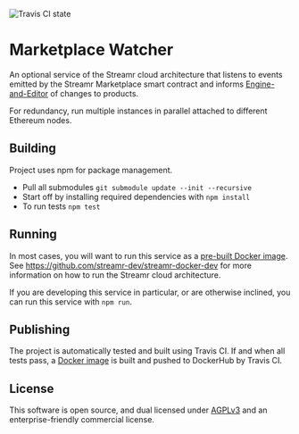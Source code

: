 ![Travis CI state](https://travis-ci.com/streamr-dev/streamr-ethereum-watcher.svg?token=qNNVCnYJo1fz18VTNpPZ&branch=master)

# Marketplace Watcher
An optional service of the Streamr cloud architecture that listens to events emitted by the Streamr Marketplace smart
contract and informs [Engine-and-Editor](https://github.com/streamr-dev/engine-and-editor) of changes to products.

For redundancy, run multiple instances in parallel attached to different Ethereum nodes.

## Building
Project uses npm for package management.

- Pull all submodules `git submodule update --init --recursive`
- Start off by installing required dependencies with `npm install`
- To run tests `npm test`

## Running
In most cases, you will want to run this service as a [pre-built Docker image](https://hub.docker.com/r/streamr/data-api/).
See https://github.com/streamr-dev/streamr-docker-dev for more information on how to run the Streamr cloud architecture.

If you are developing this service in particular, or are otherwise inclined, you can run this service with `npm run`.

## Publishing
The project is automatically tested and built using Travis CI. If and when all tests pass, a [Docker image](https://hub.docker.com/r/streamr/data-api/) is built and pushed to DockerHub by Travis CI.

## License

This software is open source, and dual licensed under [AGPLv3](https://www.gnu.org/licenses/agpl.html) and an enterprise-friendly commercial license.

